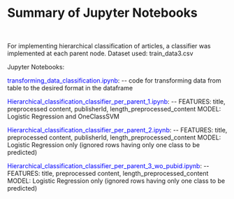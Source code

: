 <h1>Summary of Jupyter Notebooks</h1><br>

For implementing hierarchical classification of articles, a classifier was implemented at each parent node.
Dataset used: train_data3.csv

Jupyter Notebooks:
	
<span style="color:blue">transforming_data_classification.ipynb</span>: 
    -- code for transforming data from table to the desired format in the dataframe
    
<span style="color:blue">Hierarchical_classification_classifier_per_parent_1.ipynb</span>: 
	-- FEATURES: title, preprocessed content, publisherId, length_preprocessed_content
MODEL: Logistic Regression and OneClassSVM

<span style="color:blue"> Hierarchical_classification_classifier_per_parent_2.ipynb</span>: 
	-- FEATURES: title, preprocessed content, publisherId, length_preprocessed_content
 MODEL: Logistic Regression only (ignored rows having only one class to be predicted)
 
 <span style="color:blue">Hierarchical_classification_classifier_per_parent_3_wo_pubid.ipynb</span>:
 	-- FEATURES: title, preprocessed content, length_preprocessed_content
 MODEL: Logistic Regression only (ignored rows having only one class to be predicted)


